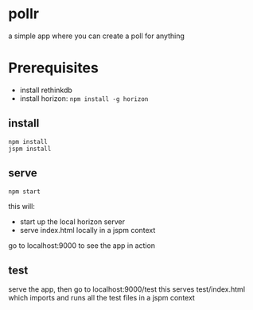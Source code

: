 # pollr
a simple app where you can create a poll for anything

# Prerequisites
- install rethinkdb
- install horizon:
    `npm install -g horizon`
    

## install
```
npm install
jspm install
```

## serve
```
npm start
```
this will:
- start up the local horizon server
- serve index.html locally in a jspm context

go to localhost:9000 to see the app in action

## test
serve the app, then go to localhost:9000/test
this serves test/index.html which imports and runs
all the test files in a jspm context

